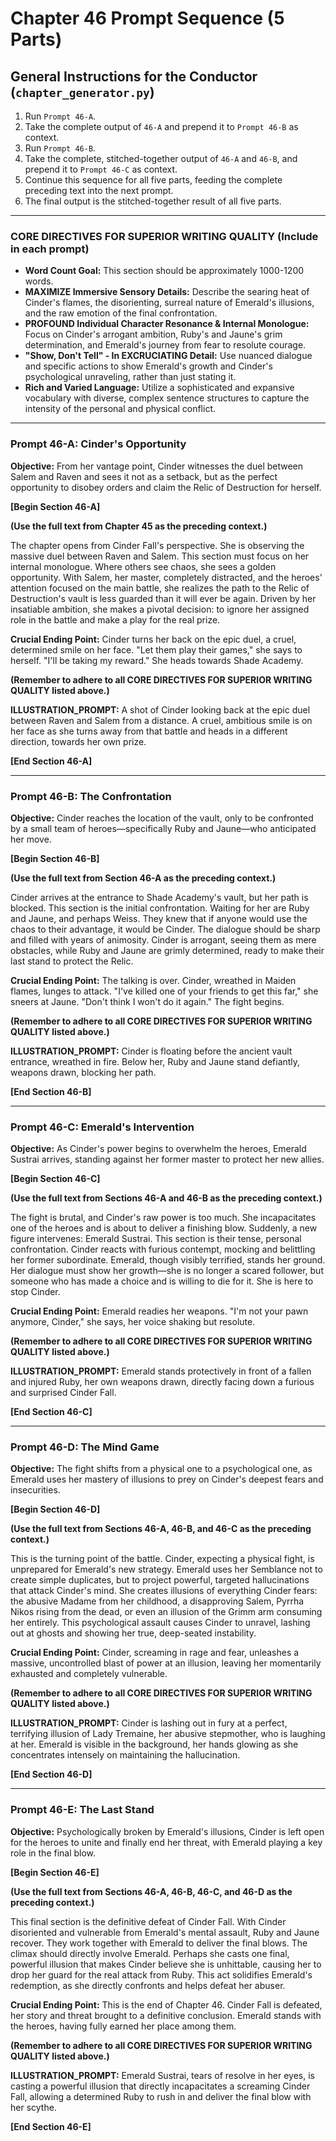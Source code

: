 # Chapter 46 Prompt Sequence (5 Parts)

## General Instructions for the Conductor (`chapter_generator.py`)

1. Run `Prompt 46-A`.
2. Take the complete output of `46-A` and prepend it to `Prompt 46-B` as context.
3. Run `Prompt 46-B`.
4. Take the complete, stitched-together output of `46-A` and `46-B`, and prepend it to `Prompt 46-C` as context.
5. Continue this sequence for all five parts, feeding the complete preceding text into the next prompt.
6. The final output is the stitched-together result of all five parts.

---

### **CORE DIRECTIVES FOR SUPERIOR WRITING QUALITY (Include in each prompt)**

* **Word Count Goal:** This section should be approximately 1000-1200 words.
* **MAXIMIZE Immersive Sensory Details:** Describe the searing heat of Cinder's flames, the disorienting, surreal nature of Emerald's illusions, and the raw emotion of the final confrontation.
* **PROFOUND Individual Character Resonance & Internal Monologue:** Focus on Cinder's arrogant ambition, Ruby's and Jaune's grim determination, and Emerald's journey from fear to resolute courage.
* **"Show, Don't Tell" - In EXCRUCIATING Detail:** Use nuanced dialogue and specific actions to show Emerald's growth and Cinder's psychological unraveling, rather than just stating it.
* **Rich and Varied Language:** Utilize a sophisticated and expansive vocabulary with diverse, complex sentence structures to capture the intensity of the personal and physical conflict.

---

### **Prompt 46-A: Cinder's Opportunity**

**Objective:** From her vantage point, Cinder witnesses the duel between Salem and Raven and sees it not as a setback, but as the perfect opportunity to disobey orders and claim the Relic of Destruction for herself.

**[Begin Section 46-A]**

**(Use the full text from Chapter 45 as the preceding context.)**

The chapter opens from Cinder Fall's perspective. She is observing the massive duel between Raven and Salem. This section must focus on her internal monologue. Where others see chaos, she sees a golden opportunity. With Salem, her master, completely distracted, and the heroes' attention focused on the main battle, she realizes the path to the Relic of Destruction's vault is less guarded than it will ever be again. Driven by her insatiable ambition, she makes a pivotal decision: to ignore her assigned role in the battle and make a play for the real prize.

**Crucial Ending Point:** Cinder turns her back on the epic duel, a cruel, determined smile on her face. "Let them play their games," she says to herself. "I'll be taking my reward." She heads towards Shade Academy.

**(Remember to adhere to all CORE DIRECTIVES FOR SUPERIOR WRITING QUALITY listed above.)**

**ILLUSTRATION_PROMPT:** A shot of Cinder looking back at the epic duel between Raven and Salem from a distance. A cruel, ambitious smile is on her face as she turns away from that battle and heads in a different direction, towards her own prize.

**[End Section 46-A]**

---

### **Prompt 46-B: The Confrontation**

**Objective:** Cinder reaches the location of the vault, only to be confronted by a small team of heroes—specifically Ruby and Jaune—who anticipated her move.

**[Begin Section 46-B]**

**(Use the full text from Section 46-A as the preceding context.)**

Cinder arrives at the entrance to Shade Academy's vault, but her path is blocked. This section is the initial confrontation. Waiting for her are Ruby and Jaune, and perhaps Weiss. They knew that if anyone would use the chaos to their advantage, it would be Cinder. The dialogue should be sharp and filled with years of animosity. Cinder is arrogant, seeing them as mere obstacles, while Ruby and Jaune are grimly determined, ready to make their last stand to protect the Relic.

**Crucial Ending Point:** The talking is over. Cinder, wreathed in Maiden flames, lunges to attack. "I've killed one of your friends to get this far," she sneers at Jaune. "Don't think I won't do it again." The fight begins.

**(Remember to adhere to all CORE DIRECTIVES FOR SUPERIOR WRITING QUALITY listed above.)**

**ILLUSTRATION_PROMPT:** Cinder is floating before the ancient vault entrance, wreathed in fire. Below her, Ruby and Jaune stand defiantly, weapons drawn, blocking her path.

**[End Section 46-B]**

---

### **Prompt 46-C: Emerald's Intervention**

**Objective:** As Cinder's power begins to overwhelm the heroes, Emerald Sustrai arrives, standing against her former master to protect her new allies.

**[Begin Section 46-C]**

**(Use the full text from Sections 46-A and 46-B as the preceding context.)**

The fight is brutal, and Cinder's raw power is too much. She incapacitates one of the heroes and is about to deliver a finishing blow. Suddenly, a new figure intervenes: Emerald Sustrai. This section is their tense, personal confrontation. Cinder reacts with furious contempt, mocking and belittling her former subordinate. Emerald, though visibly terrified, stands her ground. Her dialogue must show her growth—she is no longer a scared follower, but someone who has made a choice and is willing to die for it. She is here to stop Cinder.

**Crucial Ending Point:** Emerald readies her weapons. "I'm not your pawn anymore, Cinder," she says, her voice shaking but resolute.

**(Remember to adhere to all CORE DIRECTIVES FOR SUPERIOR WRITING QUALITY listed above.)**

**ILLUSTRATION_PROMPT:** Emerald stands protectively in front of a fallen and injured Ruby, her own weapons drawn, directly facing down a furious and surprised Cinder Fall.

**[End Section 46-C]**

---

### **Prompt 46-D: The Mind Game**

**Objective:** The fight shifts from a physical one to a psychological one, as Emerald uses her mastery of illusions to prey on Cinder's deepest fears and insecurities.

**[Begin Section 46-D]**

**(Use the full text from Sections 46-A, 46-B, and 46-C as the preceding context.)**

This is the turning point of the battle. Cinder, expecting a physical fight, is unprepared for Emerald's new strategy. Emerald uses her Semblance not to create simple duplicates, but to project powerful, targeted hallucinations that attack Cinder's mind. She creates illusions of everything Cinder fears: the abusive Madame from her childhood, a disapproving Salem, Pyrrha Nikos rising from the dead, or even an illusion of the Grimm arm consuming her entirely. This psychological assault causes Cinder to unravel, lashing out at ghosts and showing her true, deep-seated instability.

**Crucial Ending Point:** Cinder, screaming in rage and fear, unleashes a massive, uncontrolled blast of power at an illusion, leaving her momentarily exhausted and completely vulnerable.

**(Remember to adhere to all CORE DIRECTIVES FOR SUPERIOR WRITING QUALITY listed above.)**

**ILLUSTRATION_PROMPT:** Cinder is lashing out in fury at a perfect, terrifying illusion of Lady Tremaine, her abusive stepmother, who is laughing at her. Emerald is visible in the background, her hands glowing as she concentrates intensely on maintaining the hallucination.

**[End Section 46-D]**

---

### **Prompt 46-E: The Last Stand**

**Objective:** Psychologically broken by Emerald's illusions, Cinder is left open for the heroes to unite and finally end her threat, with Emerald playing a key role in the final blow.

**[Begin Section 46-E]**

**(Use the full text from Sections 46-A, 46-B, 46-C, and 46-D as the preceding context.)**

This final section is the definitive defeat of Cinder Fall. With Cinder disoriented and vulnerable from Emerald's mental assault, Ruby and Jaune recover. They work together with Emerald to deliver the final blows. The climax should directly involve Emerald. Perhaps she casts one final, powerful illusion that makes Cinder believe she is unhittable, causing her to drop her guard for the real attack from Ruby. This act solidifies Emerald's redemption, as she directly confronts and helps defeat her abuser.

**Crucial Ending Point:** This is the end of Chapter 46. Cinder Fall is defeated, her story and threat brought to a definitive conclusion. Emerald stands with the heroes, having fully earned her place among them.

**(Remember to adhere to all CORE DIRECTIVES FOR SUPERIOR WRITING QUALITY listed above.)**

**ILLUSTRATION_PROMPT:** Emerald Sustrai, tears of resolve in her eyes, is casting a powerful illusion that directly incapacitates a screaming Cinder Fall, allowing a determined Ruby to rush in and deliver the final blow with her scythe.

**[End Section 46-E]**
